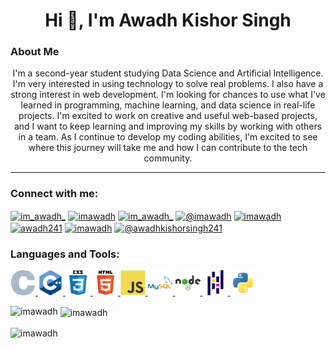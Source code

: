 <h1 align="center">Hi 👋, I'm Awadh Kishor Singh</h1>
<h3>About Me </h3>
<p align="center">
I'm a second-year student studying Data Science and Artificial Intelligence. I'm very interested in using technology to solve real problems. I also have a strong interest in web development. I'm looking for chances to use what I've learned in programming, machine learning, and data science in real-life projects. I'm excited to work on creative and useful web-based projects, and I want to keep learning and improving my skills by working with others in a team. As I continue to develop my coding abilities, I'm excited to see where this journey will take me and how I can contribute to the tech community. </p>
<hr>

<h3 align="left">Connect with me:</h3>
<p align="left">
<a href="https://twitter.com/im_awadh_" target="_blank"><img align="center" src="https://raw.githubusercontent.com/rahuldkjain/github-profile-readme-generator/master/src/images/icons/Social/twitter.svg" alt="im_awadh_" height="30" width="40" /></a>
<a href="https://linkedin.com/in/imawadh" target="_blank"><img align="center" src="https://raw.githubusercontent.com/rahuldkjain/github-profile-readme-generator/master/src/images/icons/Social/linked-in-alt.svg" alt="imawadh" height="30" width="40" /></a>
<a href="https://instagram.com/im_awadh_" target="_blank"><img align="center" src="https://raw.githubusercontent.com/rahuldkjain/github-profile-readme-generator/master/src/images/icons/Social/instagram.svg" alt="im_awadh_" height="30" width="40" /></a>
<a href="https://hashnode.com/@imawadh" target="_blank"><img align="center" src="https://raw.githubusercontent.com/rahuldkjain/github-profile-readme-generator/master/src/images/icons/Social/hashnode.svg" alt="@imawadh" height="30" width="40" /></a>
<a href="https://www.codechef.com/users/imawadh" target="_blank"><img align="center" src="https://cdn.jsdelivr.net/npm/simple-icons@3.1.0/icons/codechef.svg" alt="imawadh" height="30" width="40" /></a>
<a href="https://codeforces.com/profile/awadh241" target="_blank"><img align="center" src="https://raw.githubusercontent.com/rahuldkjain/github-profile-readme-generator/master/src/images/icons/Social/codeforces.svg" alt="awadh241" height="30" width="40" /></a>
<a href="https://www.leetcode.com/imawadh" target="_blank"><img align="center" src="https://raw.githubusercontent.com/rahuldkjain/github-profile-readme-generator/master/src/images/icons/Social/leet-code.svg" alt="imawadh" height="30" width="40" /></a>
<a href="https://www.hackerearth.com/@awadhkishorsingh241" target="_blank"><img align="center" src="https://raw.githubusercontent.com/rahuldkjain/github-profile-readme-generator/master/src/images/icons/Social/hackerearth.svg" alt="@awadhkishorsingh241" height="30" width="40" /></a>
</p>

<h3 align="left">Languages and Tools:</h3>
<p align="left"> <a href="https://www.cprogramming.com/" target="_blank" rel="noreferrer"> <img src="https://raw.githubusercontent.com/devicons/devicon/master/icons/c/c-original.svg" alt="c" width="40" height="40"/> </a> <a href="https://www.w3schools.com/cpp/" target="_blank" rel="noreferrer"> <img src="https://raw.githubusercontent.com/devicons/devicon/master/icons/cplusplus/cplusplus-original.svg" alt="cplusplus" width="40" height="40"/> </a> <a href="https://www.w3schools.com/css/" target="_blank" rel="noreferrer"> <img src="https://raw.githubusercontent.com/devicons/devicon/master/icons/css3/css3-original-wordmark.svg" alt="css3" width="40" height="40"/> </a> <a href="https://www.w3.org/html/" target="_blank" rel="noreferrer"> <img src="https://raw.githubusercontent.com/devicons/devicon/master/icons/html5/html5-original-wordmark.svg" alt="html5" width="40" height="40"/> </a> <a href="https://developer.mozilla.org/en-US/docs/Web/JavaScript" target="_blank" rel="noreferrer"> <img src="https://raw.githubusercontent.com/devicons/devicon/master/icons/javascript/javascript-original.svg" alt="javascript" width="40" height="40"/> </a> <a href="https://www.mysql.com/" target="_blank" rel="noreferrer"> <img src="https://raw.githubusercontent.com/devicons/devicon/master/icons/mysql/mysql-original-wordmark.svg" alt="mysql" width="40" height="40"/> </a> <a href="https://nodejs.org" target="_blank" rel="noreferrer"> <img src="https://raw.githubusercontent.com/devicons/devicon/master/icons/nodejs/nodejs-original-wordmark.svg" alt="nodejs" width="40" height="40"/> </a> <a href="https://pandas.pydata.org/" target="_blank" rel="noreferrer"> <img src="https://raw.githubusercontent.com/devicons/devicon/2ae2a900d2f041da66e950e4d48052658d850630/icons/pandas/pandas-original.svg" alt="pandas" width="40" height="40"/> </a> <a href="https://www.python.org" target="_blank" rel="noreferrer"> <img src="https://raw.githubusercontent.com/devicons/devicon/master/icons/python/python-original.svg" alt="python" width="40" height="40"/> </a> </p>

<p><img align="left" src="https://github-readme-stats.vercel.app/api/top-langs?username=imawadh&show_icons=true&locale=en&layout=compact" alt="imawadh" /></p>

<p>&nbsp;<img align="center" src="https://github-readme-stats.vercel.app/api?username=imawadh&show_icons=true&locale=en" alt="imawadh" /></p>

<p><img align="center" src="https://github-readme-streak-stats.herokuapp.com/?user=imawadh&" alt="imawadh" /></p>
